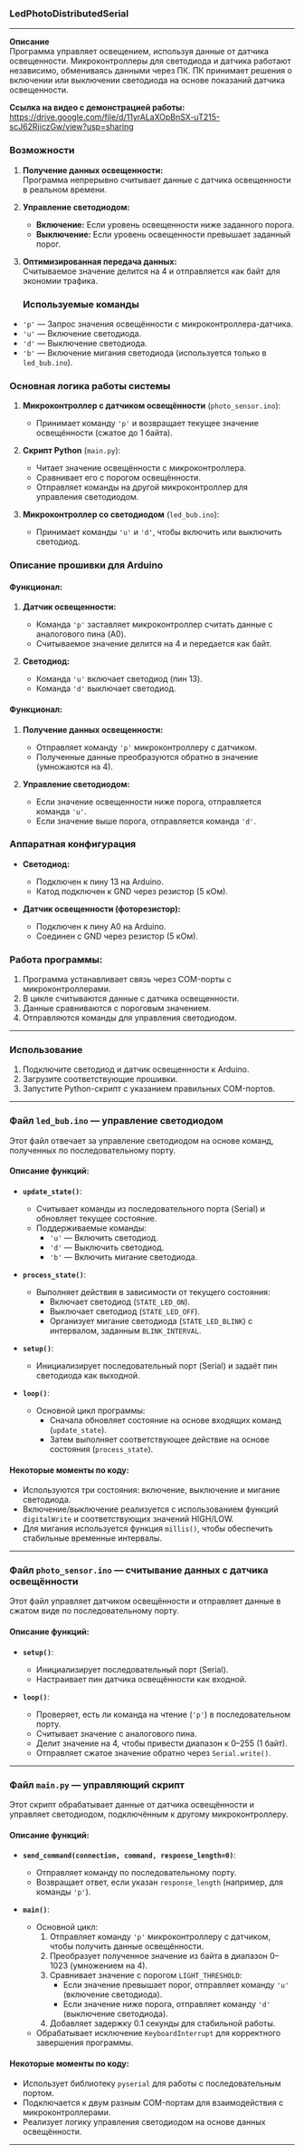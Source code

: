 ### **LedPhotoDistributedSerial**
---
**Описание**  
Программа управляет освещением, используя данные от датчика освещенности. Микроконтроллеры для светодиода и датчика работают независимо, обмениваясь данными через ПК. ПК принимает решения о включении или выключении светодиода на основе показаний датчика освещенности.

**Ссылка на видео с демонстрацией работы:**
https://drive.google.com/file/d/11yrALaXOpBnSX-uT215-scJ62RjiczGw/view?usp=sharing


### **Возможности**
1. **Получение данных освещенности:**  
   Программа непрерывно считывает данные с датчика освещенности в реальном времени.
   
2. **Управление светодиодом:**  
   - **Включение:** Если уровень освещенности ниже заданного порога.  
   - **Выключение:** Если уровень освещенности превышает заданный порог.  

3. **Оптимизированная передача данных:**  
   Считываемое значение делится на 4 и отправляется как байт для экономии трафика.

   ### Используемые команды  

- `'p'` — Запрос значения освещённости с микроконтроллера-датчика.  
- `'u'` — Включение светодиода.  
- `'d'` — Выключение светодиода.  
- `'b'` — Включение мигания светодиода (используется только в `led_bub.ino`).  

### Основная логика работы системы  

1. **Микроконтроллер с датчиком освещённости** (`photo_sensor.ino`):  
   - Принимает команду `'p'` и возвращает текущее значение освещённости (сжатое до 1 байта).  

2. **Скрипт Python** (`main.py`):  
   - Читает значение освещённости с микроконтроллера.  
   - Сравнивает его с порогом освещённости.  
   - Отправляет команды на другой микроконтроллер для управления светодиодом.  

3. **Микроконтроллер со светодиодом** (`led_bub.ino`):  
   - Принимает команды `'u'` и `'d'`, чтобы включить или выключить светодиод.  

### **Описание прошивки для Arduino**

#### **Функционал:**
1. **Датчик освещенности:**
   - Команда `'p'` заставляет микроконтроллер считать данные с аналогового пина (A0).  
   - Считываемое значение делится на 4 и передается как байт.  

2. **Светодиод:**
   - Команда `'u'` включает светодиод (пин 13).  
   - Команда `'d'` выключает светодиод.

#### **Функционал:**
1. **Получение данных освещенности:**  
   - Отправляет команду `'p'` микроконтроллеру с датчиком.  
   - Полученные данные преобразуются обратно в значение (умножаются на 4).  

2. **Управление светодиодом:**  
   - Если значение освещенности ниже порога, отправляется команда `'u'`.  
   - Если значение выше порога, отправляется команда `'d'`.

### **Аппаратная конфигурация**  
- **Светодиод:**  
  - Подключен к пину 13 на Arduino.  
  - Катод подключен к GND через резистор (5 кОм).  

- **Датчик освещенности (фоторезистор):**  
  - Подключен к пину A0 на Arduino.  
  - Соединен с GND через резистор (5 кОм).  

### **Работа программы:**
1. Программа устанавливает связь через COM-порты с микроконтроллерами.  
2. В цикле считываются данные с датчика освещенности.  
3. Данные сравниваются с пороговым значением.  
4. Отправляются команды для управления светодиодом.  

---

### **Использование**
1. Подключите светодиод и датчик освещенности к Arduino.  
2. Загрузите соответствующие прошивки.  
3. Запустите Python-скрипт с указанием правильных COM-портов.  
 

---

### Файл `led_bub.ino` — управление светодиодом  

Этот файл отвечает за управление светодиодом на основе команд, полученных по последовательному порту.  

#### Описание функций:  

- **`update_state()`**:  
  - Считывает команды из последовательного порта (Serial) и обновляет текущее состояние.  
  - Поддерживаемые команды:  
    - `'u'` — Включить светодиод.  
    - `'d'` — Выключить светодиод.  
    - `'b'` — Включить мигание светодиода.  

- **`process_state()`**:  
  - Выполняет действия в зависимости от текущего состояния:  
    - Включает светодиод (`STATE_LED_ON`).  
    - Выключает светодиод (`STATE_LED_OFF`).  
    - Организует мигание светодиода (`STATE_LED_BLINK`) с интервалом, заданным `BLINK_INTERVAL`.  

- **`setup()`**:  
  - Инициализирует последовательный порт (Serial) и задаёт пин светодиода как выходной.  

- **`loop()`**:  
  - Основной цикл программы:  
    - Сначала обновляет состояние на основе входящих команд (`update_state`).  
    - Затем выполняет соответствующее действие на основе состояния (`process_state`).  

#### Некоторые моменты по коду:  
- Используются три состояния: включение, выключение и мигание светодиода.  
- Включение/выключение реализуется с использованием функций `digitalWrite` и соответствующих значений HIGH/LOW.  
- Для мигания используется функция `millis()`, чтобы обеспечить стабильные временные интервалы.  

---

### Файл `photo_sensor.ino` — считывание данных с датчика освещённости  

Этот файл управляет датчиком освещённости и отправляет данные в сжатом виде по последовательному порту.  

#### Описание функций:  

- **`setup()`**:  
  - Инициализирует последовательный порт (Serial).  
  - Настраивает пин датчика освещённости как входной.  

- **`loop()`**:  
  - Проверяет, есть ли команда на чтение (`'p'`) в последовательном порту.  
  - Считывает значение с аналогового пина.  
  - Делит значение на 4, чтобы привести диапазон к 0–255 (1 байт).  
  - Отправляет сжатое значение обратно через `Serial.write()`.  

---

### Файл `main.py` — управляющий скрипт  

Этот скрипт обрабатывает данные от датчика освещённости и управляет светодиодом, подключённым к другому микроконтроллеру.  

#### Описание функций:  

- **`send_command(connection, command, response_length=0)`**:  
  - Отправляет команду по последовательному порту.  
  - Возвращает ответ, если указан `response_length` (например, для команды `'p'`).  

- **`main()`**:  
  - Основной цикл:  
    1. Отправляет команду `'p'` микроконтроллеру с датчиком, чтобы получить данные освещённости.  
    2. Преобразует полученное значение из байта в диапазон 0–1023 (умножением на 4).  
    3. Сравнивает значение с порогом `LIGHT_THRESHOLD`:  
       - Если значение превышает порог, отправляет команду `'u'` (включение светодиода).  
       - Если значение ниже порога, отправляет команду `'d'` (выключение светодиода).  
    4. Добавляет задержку 0.1 секунды для стабильной работы.  
  - Обрабатывает исключение `KeyboardInterrupt` для корректного завершения программы.  

#### Некоторые моменты по коду:  
- Использует библиотеку `pyserial` для работы с последовательным портом.  
- Подключается к двум разным COM-портам для взаимодействия с микроконтроллерами.  
- Реализует логику управления светодиодом на основе данных освещённости.  

---


